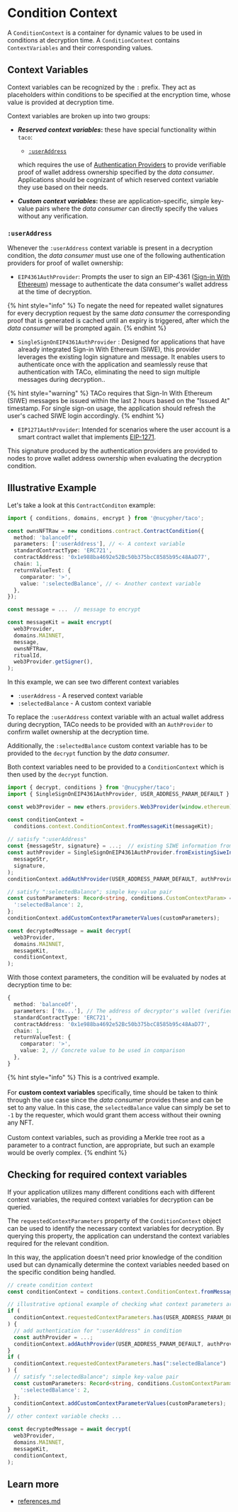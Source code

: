 # Condition Context

A `ConditionContext` is a container for dynamic values to be used in conditions at decryption time.  A `ConditionContext` contains `ContextVariables` and their corresponding values.

## Context Variables

Context variables can be recognized by the `:` prefix. They act as placeholders within conditions to be specified at the encryption time, whose value is provided at decryption time.&#x20;

Context variables are broken up into two groups:

*   _**Reserved context variables**_**:** these have special functionality within `taco`:

    * [`:userAddress`](conditioncontext-and-context-variables.md#useraddress)

    which requires the use of [Authentication Providers](./) to provide verifiable proof of wallet address ownership specified by the _data consumer_. Applications should be cognizant of which reserved context variable they use based on their needs.
* _**Custom context variables**_**:**  these are application-specific, simple key-value pairs where the _data consumer_ can directly specify the values without any verification.

### `:userAddress`

Whenever the `:userAddress` context variable is present in a decryption condition, the _data consumer_ must use one of the following authentication providers for proof of wallet ownership:

* `EIP4361AuthProvider`: Prompts the user to sign an EIP-4361 ([Sign-in With Ethereum](https://docs.login.xyz/general-information/siwe-overview/eip-4361)) message to authenticate the data consumer's wallet address at the time of decryption.

{% hint style="info" %}
To negate the need for repeated wallet signatures for every decryption request by the same _data consumer_ the corresponding proof that is generated is cached until an expiry is triggered, after which the _data consumer_ will be prompted again.&#x20;
{% endhint %}

* `SingleSignOnEIP4361AuthProvider` : Designed for applications that have already integrated Sign-in With Ethereum (SIWE), this provider leverages the existing login signature and message. It enables users to authenticate once with the application and seamlessly reuse that authentication with TACo, eliminating the need to sign multiple messages during decryption..

{% hint style="warning" %}
TACo requires that Sign-In With Ethereum (SIWE) messages be issued within the last 2 hours based on the "Issued At" timestamp. For single sign-on usage, the application should refresh the user's cached SIWE login accordingly.
{% endhint %}

* `EIP1271AuthProvider`: Intended for scenarios where the user account is a smart contract wallet that implements [EIP-1271](https://eips.ethereum.org/EIPS/eip-1271).

This signature produced by the authentication providers are provided to nodes to prove wallet address ownership when evaluating the decryption condition.

## Illustrative Example

Let's take a look at this `ContractConditon` example:

```typescript
import { conditions, domains, encrypt } from '@nucypher/taco';

const ownsNFTRaw = new conditions.contract.ContractCondition({
  method: 'balanceOf',
  parameters: [':userAddress'], // <- A context variable
  standardContractType: 'ERC721',
  contractAddress: '0x1e988ba4692e52Bc50b375bcC8585b95c48AaD77',
  chain: 1,
  returnValueTest: {
    comparator: '>',
    value: ':selectedBalance', // <- Another context variable
  },
});

const message = ...  // message to encrypt

const messageKit = await encrypt(
  web3Provider,
  domains.MAINNET,
  message,
  ownsNFTRaw,
  ritualId,
  web3Provider.getSigner(),
);
```

In this example, we can see two different context variables

* `:userAddress` - A reserved context variable
* `:selectedBalance` - A custom context variable

To replace the `:userAddress` context variable with an actual wallet address during decryption, TACo needs to be provided with an `AuthProvider` to confirm wallet ownership at the decryption time.

Additionally, the `:selectedBalance` custom context variable has to be provided to the `decrypt` function by the _data consumer_.

Both context variables need to be provided to a `ConditionContext` which is then used by the `decrypt` function.

```typescript
import { decrypt, conditions } from '@nucypher/taco';
import { SingleSignOnEIP4361AuthProvider, USER_ADDRESS_PARAM_DEFAULT } from '@nucypher/taco-auth';

const web3Provider = new ethers.providers.Web3Provider(window.ethereum);

const conditionContext =
  conditions.context.ConditionContext.fromMessageKit(messageKit);
  
// satisfy ":userAddress"
const {messageStr, signature} = ...;  // existing SIWE information from application  
const authProvider = SingleSignOnEIP4361AuthProvider.fromExistingSiweInfo(
  messageStr,
  signature,
);
conditionContext.addAuthProvider(USER_ADDRESS_PARAM_DEFAULT, authProvider);

// satisfy ":selectedBalance"; simple key-value pair
const customParameters: Record<string, conditions.CustomContextParam> = {
  ':selectedBalance': 2,
};
conditionContext.addCustomContextParameterValues(customParameters);

const decryptedMessage = await decrypt(
  web3Provider,
  domains.MAINNET,
  messageKit,
  conditionContext,
);
```

With those context parameters, the condition will be evaluated by nodes at decryption time to be:

```typescript
{
  method: 'balanceOf',
  parameters: ['0x...'], // The address of decryptor's wallet (verified via signature)
  standardContractType: 'ERC721',
  contractAddress: '0x1e988ba4692e52Bc50b375bcC8585b95c48AaD77',
  chain: 1,
  returnValueTest: {
    comparator: '>',
    value: 2, // Concrete value to be used in comparison
  },
}
```

{% hint style="info" %}
This is a contrived example. \
\
For **custom context variables** specifically, time should be taken to think through the use case since the _data consumer_ provides these and can be set to any value. In this case, the `selectedBalance`  value can simply be set to `-1` by the requester, which would grant them access without their owning any NFT.\
\
Custom context variables, such as providing a Merkle tree root as a parameter to a contract function, are appropriate, but such an example would be overly complex.
{% endhint %}

## Checking for required context variables

If your application utilizes many different conditions each with different context variables, the required context variables for decryption can be queried.&#x20;

The `requestedContextParameters` property of the `ConditionContext` object can be used to identify the necessary context variables for decryption. By querying this property, the application can understand the context variables required for the relevant condition.

In this way, the application doesn't need prior knowledge of the condition used but can dynamically determine the context variables needed based on the specific condition being handled.

```typescript
// create condition context
const conditionContext = conditions.context.ConditionContext.fromMessageKit(messageKit);

// illustrative optional example of checking what context parameters are required
if (
  conditionContext.requestedContextParameters.has(USER_ADDRESS_PARAM_DEFAULT)
) {
  // add authentication for ":userAddress" in condition
  const authProvider = ...;
  conditionContext.addAuthProvider(USER_ADDRESS_PARAM_DEFAULT, authProvider);
}
if (
  conditionContext.requestedContextParameters.has(":selectedBalance")
) {  
  // satisfy ":selectedBalance"; simple key-value pair
  const customParameters: Record<string, conditions.CustomContextParam> = {
    ':selectedBalance': 2,
  };
  conditionContext.addCustomContextParameterValues(customParameters);
}
// other context variable checks ...

const decryptedMessage = await decrypt(
  web3Provider,
  domains.MAINNET,
  messageKit,
  conditionContext,
);
```

## Learn more&#x20;

* [references.md](../references.md "mention")
